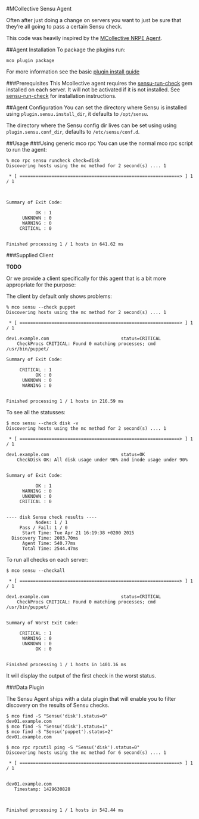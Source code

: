 #MCollective Sensu Agent

Often after just doing a change on servers you want to just be sure that they’re all going to pass a certain
Sensu check.

This code was heavily inspired by the
[MCollective NRPE Agent](https://github.com/puppetlabs/mcollective-nrpe-agent).

##Agent Installation
To package the plugins run:
```
mco plugin package
```
For more information see the basic
[plugin install guide](https://docs.puppetlabs.com/mcollective/deploy/plugins.html)

###Prerequisites
This Mcollective agent requires the [sensu-run-check](https://github.com/rickard-von-essen/sensu-run-check)
gem installed on each server. It will not be activated if it is not installed.
See [sensu-run-check](https://github.com/rickard-von-essen/sensu-run-check) for installation instructions.

##Agent Configuration
You can set the directory where Sensu is installed using ```plugin.sensu.install_dir```, it
defaults to ```/opt/sensu```.

The directory where the Sensu config dir lives can be set using using ```plugin.sensu.conf_dir```,
defaults to ```/etc/sensu/conf.d```.

##Usage
###Using generic mco rpc
You can use the normal mco rpc script to run the agent:

```
% mco rpc sensu runcheck check=disk
Discovering hosts using the mc method for 2 second(s) .... 1

 * [ ============================================================> ] 1 / 1



Summary of Exit Code:

           OK : 1
      UNKNOWN : 0
      WARNING : 0
     CRITICAL : 0


Finished processing 1 / 1 hosts in 641.62 ms
```

###Supplied Client

**TODO**

Or we provide a client specifically for this agent that is a bit more appropriate for the purpose:

The client by default only shows problems:

```
% mco sensu --check puppet
Discovering hosts using the mc method for 2 second(s) .... 1

 * [ ============================================================> ] 1 / 1

dev1.example.com                           status=CRITICAL
    CheckProcs CRITICAL: Found 0 matching processes; cmd /usr/bin/puppet/

Summary of Exit Code:

     CRITICAL : 1
           OK : 0
      UNKNOWN : 0
      WARNING : 0


Finished processing 1 / 1 hosts in 216.59 ms
```

To see all the statusses:

```
$ mco sensu --check disk -v
Discovering hosts using the mc method for 2 second(s) .... 1

 * [ ============================================================> ] 1 / 1

dev1.example.com                           status=OK
    CheckDisk OK: All disk usage under 90% and inode usage under 90%


Summary of Exit Code:

           OK : 1
      WARNING : 0
      UNKNOWN : 0
     CRITICAL : 0


---- disk Sensu check results ----
           Nodes: 1 / 1
     Pass / Fail: 1 / 0
      Start Time: Tue Apr 21 16:19:38 +0200 2015
  Discovery Time: 2003.70ms
      Agent Time: 540.77ms
      Total Time: 2544.47ms
```

To run all checks on each server:

```
$ mco sensu --checkall

 * [ ============================================================> ] 1 / 1

dev1.example.com                           status=CRITICAL
    CheckProcs CRITICAL: Found 0 matching processes; cmd /usr/bin/puppet/


Summary of Worst Exit Code:

     CRITICAL : 1
      WARNING : 0
      UNKNOWN : 0
           OK : 0


Finished processing 1 / 1 hosts in 1401.16 ms
```

It will display the output of the first check in the worst status.

###Data Plugin

The Sensu Agent ships with a data plugin that will enable you to filter discovery on the results of Sensu checks.

```
$ mco find -S "Sensu('disk').status=0"
dev01.example.com
$ mco find -S "Sensu('disk').status=1"
$ mco find -S "Sensu('puppet').status=2"
dev01.example.com

$ mco rpc rpcutil ping -S "Sensu('disk').status=0"
Discovering hosts using the mc method for 6 second(s) .... 1

 * [ ============================================================> ] 1 / 1


dev01.example.com
   Timestamp: 1429630828



Finished processing 1 / 1 hosts in 542.44 ms
```
